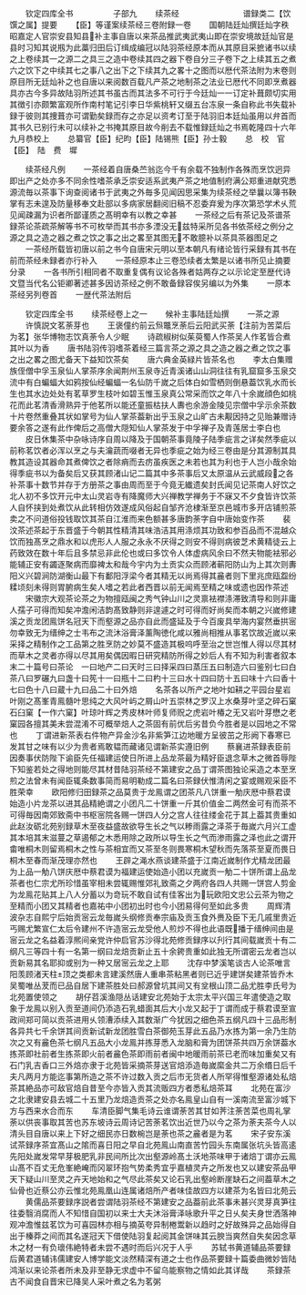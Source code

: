 <!-- { "loadSidebar": true } -->
　　钦定四库全书　　　　　子部九
　　续茶经　　　　　　　　谱録类二【饮馔之属】提要
　　【臣】等谨案续茶经三卷附録一卷
　　国朝陆廷灿撰廷灿字秩昭嘉定人官崇安县知县补主事自唐以来茶品推武夷武夷山即在崇安境故廷灿官是县时习知其说剏为此藁归田后订缉成编冠以陆羽茶经原本而从其原目采摭诸书以续之上卷续其一之源二之具三之造中卷续其四之器下卷自分三子卷下之上续其五之煮六之饮下之中续其七之事八之出下之下续其九之畧十之图而以厯代茶法附为末卷则原目所无廷灿补之也自唐以来阅数百载凡产茶之地制茶之法业已厯代不同即烹煮器具亦古今多异故陆羽所述其书虽古而其法多不可行于今廷灿一一订定补葺颇切实用其徴引亦颇繁富观所作南村笔记引李日华紫桃轩又缀五台冻泉一条自称此书失载补録于彼则其捜葺亦可谓勤矣録而存之亦足以资考订至于陆羽旧本廷灿虽用以弁首而其书久已别行未可以续补之书掩其原目故今削去不载惟録廷灿之书焉乾隆四十六年九月恭校上
　　总纂官【臣】纪昀【臣】陆锡熊【臣】孙士毅
　　总　校　官　【臣】　陆　费　墀






　　续茶经凡例
　　一茶经着自唐桑苎翁迄今千有余载不独制作各殊而烹饮迥异即出产之处亦多不同余性嗜茶承乏崇安适系武夷产茶之地值制府满公郑重进献究悉源流毎以茶事下询查阅诸书于武夷之外毎多见闻因思采集为续茶经之举曩以簿书鞅掌有志未遑及防量移奉文赴部以多病家居翻阅旧稿不忍委弃爰为序次第恐学术乆荒见闻疎漏为识者所鄙谨质之髙明幸有以教之幸甚
　　一茶经之后有茶记及茶谱茶録茶论茶疏茶解等书不可枚举而其书亦多湮没无兹特采所见各书依茶经之例分之源之具之造之器之煮之饮之事之出之畧至其图无不敢臆补以茶具茶器图足之
　　一茶经所载皆初唐以前之书今自唐宋元明以至本朝凡有绪论皆行采録有其书在前而茶经未録者亦行补入
　　一茶经原本止三卷恐续者太繁是以诸书所见止摘要分录
　　一各书所引相同者不取重复偶有议论各殊者姑两存之以示论定至歴代诗文暨当代名公钜卿著述甚多因访茶经之例不敢备録容俟另编以为外集
　　一原本茶经另列卷首
　　一歴代茶法附后








　　钦定四库全书
　　续茶经卷上之一
　　候补主事陆廷灿撰
　　一茶之源
　　许慎説文茗荼芽也
　　王褒僮约前云炰鼈烹荼后云阳武买荼【注前为苦菜后为茗】张华博物志饮真荼令人少眠
　　诗疏椒树似茱萸蜀人作茶吴人作茗皆合煮其叶以为香
　　唐书陆羽传羽嗜茶着经三篇言茶之源之具之造之器之煮之饮之事之出之畧之图尤备天下益知饮茶矣
　　唐六典金英緑片皆茶名也
　　李太白集赠族侄僧中孚玉泉仙人掌茶序余闻荆州玉泉寺近青溪诸山山洞往往有乳窟窟多玉泉交流中有白蝙蝠大如鸦按仙经蝙蝠一名仙防千嵗之后体白如雪栖则倒悬葢饮乳水而长生也其水边处处有茗草罗生枝叶如碧玉惟玉泉真公常采而饮之年八十余嵗顔色如桃花而此茗清香滑熟异于他茗所以能还童振枯扶人夀也余游金陵见宗僧中孚示余茶数十片卷然重叠其状如掌号为仙人掌茶葢新出乎玉泉之山旷古未觏因持之见贻兼赠诗要余答之遂有此作俾后之高僧大隠知仙人掌茶发于中孚禅子及青莲居士李白也
　　皮日休集茶中杂咏诗序自周以降及于国朝茶事竟陵子陆季疵言之详矣然季疵以前称茗饮者必浑以烹之与夫瀹蔬而啜者无异也季疵之始为经三卷由是分其源制其具教其造设其器命其煮俾饮之者除痟而去疠虽疾医之未若也其为利也于人岂小哉余始得季疵书以为备矣后又获其顾渚山记二篇其中多茶事后又太原温从云武威段之各补茶事十数节并存于方册茶之事由周而至于今竟无纎遗矣封氏闻见记茶南人好饮之北人初不多饮开元中太山灵岩寺有降魔师大兴禅教学禅务于不寐又不夕食皆许饮茶人自怀挟到处煮饮从此转相仿效遂成风俗起自邹齐沧棣渐至京邑城市多开店铺煎茶卖之不问道俗投钱取饮其茶自江淮而来色额甚多唐韵荼字自中唐始变作茶
　　裴汶茶述茶起于东晋盛于今朝其性精清其味浩洁其用涤烦其功致和参百品而不混越众饮而独髙烹之鼎水和以虎形人人服之永永不厌得之则安不得则病彼芝术黄精徒云上药致效在数十年后且多禁忌非此伦也或曰多饮令人体虚病风余曰不然夫物能袪邪必能辅正安有蠲逐聚病而靡裨太和哉今宇内为土贡实众而顾渚蕲阳防山为上其次则夀阳义兴碧涧防湖衡山最下有鄱阳浮梁今者其精无以尚焉得其麄者则下里兆庶瓯盌纷糅顷刻未得则胃腑病生矣人嗜之若此者西晋以前无闻焉至精之味或遗也因作茶述
　　宋徽宗大观茶论茶之为物擅瓯闽之秀气钟山川之灵禀袪襟涤滞致清导和则非庸人孺子可得而知矣冲澹闲洁韵髙致静则非遑遽之时可得而好尚矣而本朝之兴嵗修建溪之贡龙团鳯饼名冠天下而壑源之品亦自此而盛延及于今百废具举海内宴然垂拱宻勿幸致无为缙绅之士韦布之流沐浴膏泽薰陶徳化咸以雅尚相推从事茗饮故近嵗以来采择之精制作之工品第之胜烹防之妙莫不盛造其极呜呼至治之世岂惟人得以尽其材而草木之灵者亦得以尽其用矣偶因暇日研究精防所得之妙后人有不知为利害者叙本末二十篇号曰茶论　一曰地产二曰天时三曰择采四曰蒸压五曰制造六曰鉴别七曰白茶八曰罗碾九曰盏十曰筅十一曰瓶十二曰杓十三曰水十四曰防十五曰味十六曰香十七曰色十八曰蔵十九曰品二十曰外焙
　　名茶各以所产之地叶如耕之平园台星岩叶刚之髙峯青鳯髓叶思纯之大风叶屿之屑山叶五崇林之罗汉上水桑芽叶坚之碎石窠石臼窠【一作六窠】叶琼叶辉之秀皮林叶师复师贶之虎岩叶椿之无又岩叶芽懋之老窠园各擅其美未尝混淆不可概举焙人之茶固有前优后劣昔负今胜者是以园地之不常也
　　丁谓进新茶表右件物产异金沙名非紫笋江边地暖方呈彼茁之形阙下春寒已发其甘之味有以少为贵者焉敢韫而藏诸见谓新茶实遵旧例
　　蔡襄进茶録表臣前因奏事伏防陛下谕臣先任福建运使日所进上品龙茶最为精好臣退念草木之微首辱陛下知鉴若处之得地则能尽其材昔陆羽茶经不第建安之品丁谓茶图独论采造之本至烹煎之法曾未有闻臣辄条数事简而易明勒成二篇名曰茶録伏惟清闲之宴或赐观采臣不胜荣幸
　　欧阳修归田録茶之品莫贵于龙鳯谓之团茶凡八饼重一觔庆厯中蔡君谟始造小片龙茶以进其品精絶谓之小团凡二十饼重一斤其价值金二两然金可有而茶不可得毎因南郊致斋中书枢宻院各赐一饼四人分之宫人往往缕金花于其上葢其贵重如此赵汝砺北苑别録草木至夜益盛故欲导生长之气以糁雨露之泽茶于毎嵗六月兴工虚其本培其末滋蔓之草遏郁之木悉用除之政所以导生长之气而渗雨露之泽也此之谓开畬唯桐木则留焉桐木之性与茶相宜而又茶至冬则畏寒桐木望秋而先落茶至夏而畏日桐木至春而渐茂理亦然也
　　王辟之渑水燕谈建茶盛于江南近嵗制作尤精龙团最为上品一觔八饼庆厯中蔡君谟为福建运使始造小团以充嵗贡一觔二十饼所谓上品龙茶者也仁宗尤所珍惜虽宰相未尝辄赐惟郊礼致斋之夕两府各四人共赐一饼宫人剪金为龙鳯花贴其上八人分蓄以为竒玩不敢自试有佳客出为玩欧阳文忠公云茶为物之至精而小团又其精者也嘉祐中小团初出时也今小团易得何至如此多贵
　　周辉清波杂志自熙宁后始贡宻云龙毎嵗头纲修贡奉宗庙及贡玉食外赉及臣下无几戚里贵近丐赐尤繁宣仁太后令建州不许造宻云龙受他人煎炒不得也此语既播于缙绅间由是宻云龙之名益着淳熈间亲党许仲启官苏沙得北苑修贡録序以刋行其间载嵗贡十有二纲凡三等四十有一名第一纲曰龙焙贡新止五十余銙贵重如此独无所谓密云龙者岂以贡新易其名耶抑或别为一种又居宻云龙之上耶
　　沈存中梦溪笔谈古人论茶唯言阳羡顾渚天柱顶之类都未言建溪然唐人重串茶粘黑者则已近乎建饼矣建茶皆乔木吴蜀唯丛茇而已品自居下建茶胜处曰郝源曾坑其间又有坌根山顶二品尤胜李氏号为北苑置使领之
　　胡仔苕溪渔隠丛话建安北苑始于太宗太平兴国三年遣使造之取象于龙鳯以别入贡至道间仍添造石乳蜡面其后大小龙又起于丁谓而成于蔡君谟至宣政间郑可简以贡茶进用乆领漕添续入其数渐广今犹因之细色茶五纲凡四十三品形制各异共七千余饼其间贡新试新龙团胜雪白茶御苑玉芽此五品乃水拣为第一余乃生防次之又有麄色茶七纲凡五品大小龙鳯并拣芽悉入龙脑和膏为团饼茶共四万余饼葢水拣茶即社前者生拣茶即火前者麄色茶即雨前者闽中地暖雨前茶已老而味加重矣又有石门乳吉香口三外焙亦隶于北苑皆采摘茶芽送官焙添造毎嵗縻金共二万余缗日后千夫凡两月方能迄事第所造之茶不许过数入贡之后市无货者人所罕得惟壑源诸处私焙茶其絶品亦可敌官焙自昔至今亦皆入贡其流贩四方者悉私焙茶耳
　　北苑在富沙之北隶建安县去城二十五里乃龙焙造贡茶之处亦名鳯皇山自有一溪南流至富沙城下方与西来水合而东
　　车清臣脚气集毛诗云谁谓荼苦其甘如荠注荼苦菜也周礼掌荼以供丧事取其苦也苏东坡诗云周诗记苦荼茗饮出近世乃以今之茶为荼夫茶今人以清头目自唐以来上下好之细民亦日数椀岂是荼也茶之麄者是为茗
　　宋子安东溪试茶録序茶宜髙山之隂而喜日阳之早自北苑鳯山南直苦竹园头东南属张坑头皆高逺先阳处嵗发常早芽极肥乳非民间所比次出壑源岭髙土沃地茶味甲于诸焙丁谓亦云鳯山髙不百丈无危峯絶崦而冈翠环抱气势柔秀宜乎嘉植灵卉之所发也又以建安茶品甲天下疑山川至灵之卉天地始和之气尽此茶矣又论石乳出壑岭断崖缺石之间葢草木之仙骨也近蔡公亦云惟北苑鳯凰山连属诸焙所产者味佳故四方以建茶为名皆曰北苑云
　　黄儒品茶要録序説者尝谓陆羽茶经不第建安之品葢前此茶事未甚兴灵芽真笋往往委翳消腐而人不知惜自国初以来士大夫沐浴膏泽咏歌升平之日乆矣夫身世洒落神观冲澹惟兹茗饮为可喜园林亦相与摘英夸异制棬鬻新以趋时之好故殊异之品始得自出于榛莽之间而其名遂冠天下借使陆羽复起阅其金饼味其云腴当爽然自失矣因念草木之材一有负瓌伟絶特者未尝不遇时而后兴况于人乎
　　苏轼书黄道辅品茶要録后黄君道辅讳儒建安人博学能文淡然精深有道之士也作品茶要録十篇委曲微妙皆陆鸿渐以来论茶者所未及非至静无求虚中不留乌能察物之情如此其详哉
　　茶録茶古不闻食自晋宋已降吴人采叶煮之名为茗粥
